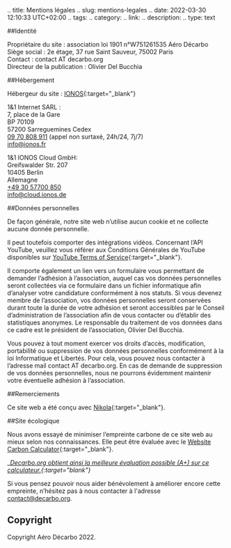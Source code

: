 .. title: Mentions légales
.. slug: mentions-legales
.. date: 2022-03-30 12:10:33 UTC+02:00
.. tags: 
.. category: 
.. link: 
.. description: 
.. type: text

##Identité

Propriétaire du site : association loi 1901 n°W751261535 Aéro Décarbo  
Siège social : 2e étage, 37 rue Saint Sauveur, 75002 Paris  
Contact : contact AT decarbo.org  
Directeur de la publication : Olivier Del Bucchia

##Hébergement

Hébergeur du site : [IONOS](https://www.ionos.fr){:target="_blank"}

1&1 Internet SARL :  
7, place de la Gare  
BP 70109  
57200 Sarreguemines Cedex  
[09 70 808 911](tel:+33970808911) (appel non surtaxé, 24h/24, 7j/7)  
[info@ionos.fr](mailto:info@ionos.fr)

1&1 IONOS Cloud GmbH:  
Greifswalder Str. 207  
10405 Berlin  
Allemagne  
[+49 30 57700 850](+493057700850)  
[info@cloud.ionos.de](mailto:info@cloud.ionos.de)

##Données personnelles

De façon générale, notre site web n’utilise aucun cookie et ne collecte aucune donnée personnelle.

Il peut toutefois comporter des intégrations vidéos. Concernant l’API YouTube, veuillez vous référer aux Conditions Générales de YouTube disponibles sur [YouTube Terms of Service](https://www.youtube.com/t/terms){:target="_blank"}.

Il comporte également un lien vers un formulaire vous permettant de demander l’adhésion à l’association, auquel cas vos données personnelles seront collectées via ce formulaire dans un fichier informatique afin d’analyser votre candidature conformément à nos statuts. Si vous devenez membre de l’association, vos données personnelles seront conservées durant toute la durée de votre adhésion et seront accessibles par le Conseil d’administration de l’association afin de vous contacter ou d’établir des statistiques anonymes. Le responsable du traitement de vos données dans ce cadre est le président de l’association, Olivier Del Bucchia.

Vous pouvez à tout moment exercer vos droits d’accès, modification, portabilité ou suppression de vos données personnelles conformément à la loi Informatique et Libertés. Pour cela, vous pouvez nous contacter à l’adresse mail contact AT decarbo.org. En cas de demande de suppression de vos données personnelles, nous ne pourrons évidemment maintenir votre éventuelle adhésion à l’association.

##Remerciements

Ce site web a été conçu avec [Nikola](https://getnikola.com/){:target="_blank"}.

##Site écologique

Nous avons essayé de minimiser l’empreinte carbone de ce site web au mieux selon nos connaissances. Elle peut être évaluée avec le [Website Carbon Calculator](https://www.websitecarbon.com/){:target="_blank"}.

__[Decarbo.org obtient ainsi la meilleure évaluation possible (A+) sur ce calculateur.](https://www.websitecarbon.com/website/decarbo-org/){:target="_blank"}__  

 Si vous pensez pouvoir nous aider bénévolement à améliorer encore cette empreinte, n’hésitez pas à nous contacter à l'adresse <a href="mailto:contact@decarbo.org">contact@decarbo.org</a>.

## Copyright

Copyright Aéro Décarbo 2022.
